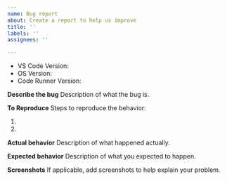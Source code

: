 ```yaml
---
name: Bug report
about: Create a report to help us improve
title: ''
labels: ''
assignees: ''

---
```


<!-- Please search existing issues to avoid creating duplicates. -->
<!-- FYI issues: https://github.com/formulahendry/vscode-code-runner/issues?utf8=%E2%9C%93&q=is%3Aissue+label%3Afyi -->

- VS Code Version:
- OS Version:
- Code Runner Version:

**Describe the bug**
Description of what the bug is.

**To Reproduce**
Steps to reproduce the behavior:

1. 
2. 

**Actual behavior**
Description of what happened actually.

**Expected behavior**
Description of what you expected to happen.

**Screenshots**
If applicable, add screenshots to help explain your problem.
